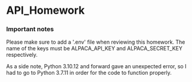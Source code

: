 # API_Homework
### Important notes
Please make sure to add a '.env' file when reviewing this homework.
The name of the keys must be ALPACA_API_KEY and ALPACA_SECRET_KEY respectively.

As a side note, Python 3.10.12 and forward gave an unexpected error, so I had to go to Python 3.7.11 in order for the code to function properly.
